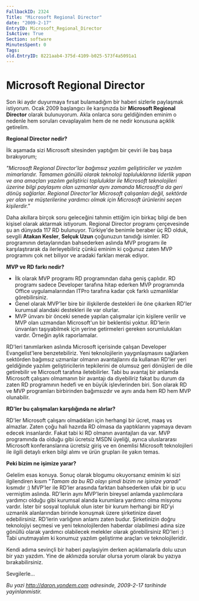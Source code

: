 ```yaml
---
FallbackID: 2324
Title: "Microsoft Regional Director"
date: "2009-2-17"
EntryID: Microsoft_Regional_Director
IsActive: True
Section: software
MinutesSpent: 0
Tags: 
old.EntryID: 8221aab4-375d-4109-b025-573f4a5091a1
---
```

# Microsoft Regional Director
Son iki aydır duyurmaya fırsat bulamadığım bir haberi sizlerle paylaşmak
istiyorum. Ocak 2009 başlangıcı ile karşınızda bir **Microsoft Regional
Director** olarak bulunuyorum. Akla onlarca soru geldiğinden eminim o
nedenle hem soruları cevaplayalım hem de ne nedir konusuna açıklık
getirelim.

**Regional Director nedir?**

İlk aşamada sizi Microsoft sitesinden yaptığım bir çeviri ile baş başa
bırakıyorum;

*"Microsoft Regional Director'lar bağımsız yazılım geliştiriciler ve
yazılım mimarlarıdır. Tamamen gönüllü olarak teknoloji topluluklarına
liderlik yapan ve ana amaçları yazılım geliştirici topluluklar ile
Microsoft teknolojileri üzerine bilgi paylaşımı olan uzmanlar aynı
zamanda Microsoft'a da geri dönüş sağlarlar. Regional Director'lar
Microsoft çalışanları değil, sektörde yer alan ve müşterilerine yardımcı
olmak için Microsoft ürünlerini seçen kişilerdir."*

Daha akıllara birçok soru geleceğini tahmin ettiğim için birkaç bilgi de
ben kişisel olarak aktarmak istiyorum. Regional Director programı
çerçevesinde şu an dünyada 117 RD bulunuyor. Türkiye'de benimle beraber
üç RD olduk, sevgili **Atakan Kesler**, **Selçuk Uzun** çoğunuzun
tanıdığı isimler. RD programının detaylarından bahsederken aslında MVP
programı ile karşılaştırarak da ilerleyebiliriz çünkü eminim ki çoğunuz
zaten MVP programını çok net biliyor ve aradaki farkları merak ediyor.

**MVP ve RD farkı nedir?**

-   İlk olarak MVP programı RD programından daha geniş çaplıdır. RD
    programı sadece Developer tarafına hitap ederken MVP programında
    Office uygulamalarından ITPro tarafına kadar çok farklı uzmanlıklar
    görebilirsiniz.
-   Genel olarak MVP'ler bire bir ilişkilerde destekleri ile öne
    çıkarken RD'ler kurumsal alandaki destekleri ile var olurlar.
-   MVP ünvanı bir önceki senede yapılan çalışmalar için kişilere
    verilir ve MVP olan uzmandan Microsoft'un bir beklentisi yoktur.
    RD'lerin ünvanları taşıyabilmek için yerine getirmeleri gereken
    sorumlulukları vardır. Örneğin aylık raporlamalar.

RD'leri tanımlarken aslında Microsoft içerisinde çalışan Developer
Evangelist'lere benzetebiliriz. Yeni teknolojilerin yaygınlaşmasını
sağlarken sektörden bağımsız uzmanlar olmanın avantajlarını da kullanan
RD'ler yeri geldiğinde yazılım geliştiricilerin tepkilerini de olumsuz
geri dönüşleri de dile getirebilir ve Microsoft tarafına iletebilirler.
Tabi bu avantaj bir anlamda Microsoft çalışanı olmamanın bir avantajı da
diyebiliriz fakat bu durum da zaten RD programının hedefi ve en büyük
işlevlerinden biri. Son olarak RD ve MVP programları birbirinden
bağımsızdır ve aynı anda hem RD hem MVP olunabilir.

**RD'ler bu çalışmaları karşılığında ne alırlar?**

RD'ler Microsoft çalışanı olmadıkları için herhangi bir ücret, maaş vs
almazlar. Zaten çoğu hali hazırda RD olmasa da yaptıklarını yapmaya
devam edecek insanlardır. Fakat tabi ki RD olmanın avantajları da var.
MVP programında da olduğu gibi ücretsiz MSDN üyeliği, ayrıca
uluslararası Microsoft konferanslarına ücretsiz giriş ve en önemlisi
Microsoft teknolojileri ile ilgili detaylı erken bilgi alımı ve ürün
grupları ile yakın temas.

**Peki bizim ne işimize yarar?**

Gelelim esas konuya. Sonuç olarak blogumu okuyorsanız eminim ki sizi
ilgilendiren kısım "*Tamam da bu RD olayı şimdi bizim ne işimize
yaradı*" kısmıdır :) MVP'ler ile RD'ler arasında farktan bahsederken
ufak bir ip ucu vermiştim aslında. RD'lerin aynı MVP'lerin bireysel
anlamda yazılımcılara yardımcı olduğu gibi kurumsal alanda kurumlara
yardımcı olma misyonu vardır. İster bir sosyal topluluk olun ister bir
kurum herhangi bir RD'yi uzmanlık alanlarından birinde konuşmak üzere
şirketinize davet edebilirsiniz. RD'lerin varlığının anlamı zaten budur.
Şirketinizin doğru teknolojiyi seçmesi ve yeni teknolojilerden haberdar
olabilmesi adına size gönüllü olarak yardımcı olabilecek melekler olarak
görebilirsiniz RD'leri :) Tabi unutmayalım ki konumuz yazılım geliştirme
araçları ve teknolojileridir.

Kendi adıma sevinçli bir haberi paylaşiyim derken açıklamalarla dolu
uzun bir yazı yazdım. Yine de aklınızda sorular olursa yorum olarak bu
yazıya bırakabilirsiniz.

Sevgilerle...



*Bu yazi http://daron.yondem.com adresinde, 2009-2-17 tarihinde yayinlanmistir.*
